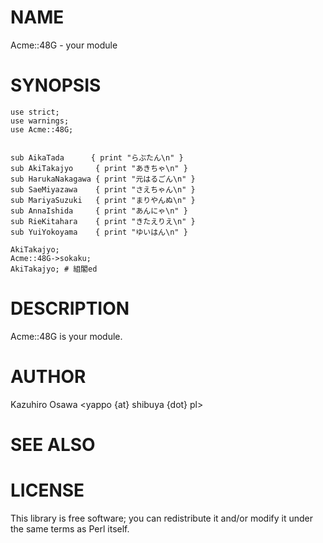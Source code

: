 # NAME

Acme::48G - your module

# SYNOPSIS

    use strict;
    use warnings;
    use Acme::48G;
    

    sub AikaTada      { print "らぶたん\n" }
    sub AkiTakajyo     { print "あきちゃ\n" }
    sub HarukaNakagawa { print "元はるごん\n" }
    sub SaeMiyazawa    { print "さえちゃん\n" }
    sub MariyaSuzuki   { print "まりやんぬ\n" }
    sub AnnaIshida     { print "あんにゃ\n" }
    sub RieKitahara    { print "きたえりえ\n" }
    sub YuiYokoyama    { print "ゆいはん\n" }

    AkiTakajyo;
    Acme::48G->sokaku;
    AkiTakajyo; # 組閣ed

# DESCRIPTION

Acme::48G is your module.

# AUTHOR

Kazuhiro Osawa <yappo {at} shibuya {dot} pl>

# SEE ALSO

# LICENSE

This library is free software; you can redistribute it and/or modify
it under the same terms as Perl itself.